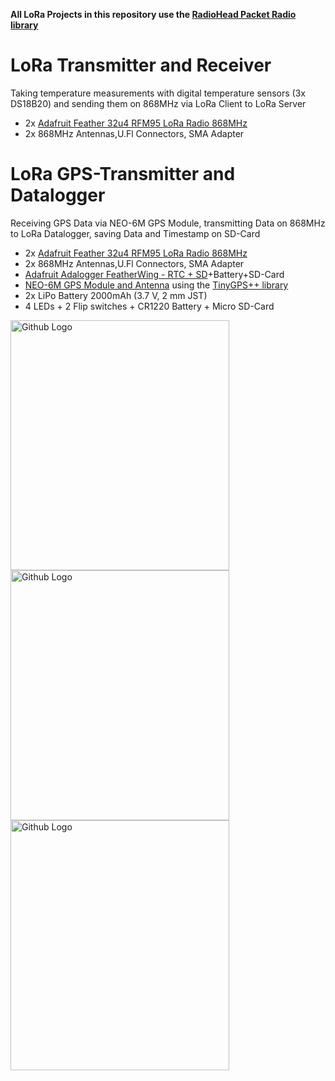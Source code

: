 **All LoRa Projects in this repository use the [RadioHead Packet Radio library](https://www.airspayce.com/mikem/arduino/RadioHead/index.html)**

# LoRa Transmitter and Receiver 
Taking temperature measurements with digital temperature sensors (3x DS18B20) and sending them on 868MHz via LoRa Client to LoRa Server
- 2x [Adafruit Feather 32u4 RFM95 LoRa Radio 868MHz](https://www.adafruit.com/product/3078)
- 2x 868MHz Antennas,U.Fl Connectors, SMA Adapter

# LoRa GPS-Transmitter and Datalogger
Receiving GPS Data via NEO-6M GPS Module, transmitting Data on 868MHz to LoRa Datalogger, saving Data and Timestamp on SD-Card
- 2x [Adafruit Feather 32u4 RFM95 LoRa Radio 868MHz](https://www.adafruit.com/product/3078)
- 2x 868MHz Antennas,U.Fl Connectors, SMA Adapter
- [Adafruit Adalogger FeatherWing - RTC + SD](https://www.adafruit.com/product/2922)+Battery+SD-Card
- [NEO-6M GPS Module and Antenna](https://www.amazon.de/AZDelivery-NEO-6M-GPS-baugleich-u-blox/dp/B01N38EMBF) using the [TinyGPS++ library](http://arduiniana.org/libraries/tinygpsplus/)
- 2x LiPo Battery 2000mAh (3.7 V, 2 mm JST)
- 4 LEDs + 2 Flip switches + CR1220 Battery + Micro SD-Card

<img src="https://github.com/wdpckr92/LoRa/blob/master/pictures/lora_gps1.jpg" width="350" height="400" title="Github Logo">               <img src="https://github.com/wdpckr92/LoRa/blob/master/pictures/lora_gps2.jpg" width="350" height="400" title="Github Logo">
<img src="https://github.com/wdpckr92/LoRa/blob/master/pictures/lora_gps3.jpg" width="350" height="400" title="Github Logo">

